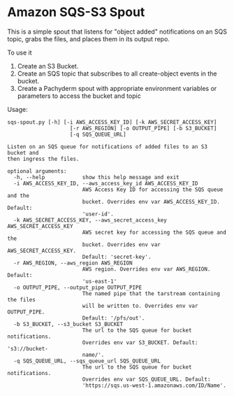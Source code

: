 # Amazon SQS-S3 Spout

This is a simple spout that listens for "object added" notifications on an SQS topic, grabs the files, and places them in its output repo.

To use it

1. Create an S3 Bucket.
2. Create an SQS topic that subscribes to all create-object events in the bucket.
3. Create a Pachyderm spout with appropriate environment variables or parameters to access the bucket and topic


Usage:

```
sqs-spout.py [-h] [-i AWS_ACCESS_KEY_ID] [-k AWS_SECRET_ACCESS_KEY]
                    [-r AWS_REGION] [-o OUTPUT_PIPE] [-b S3_BUCKET]
                    [-q SQS_QUEUE_URL]

Listen on an SQS queue for notifications of added files to an S3 bucket and
then ingress the files.

optional arguments:
  -h, --help            show this help message and exit
  -i AWS_ACCESS_KEY_ID, --aws_access_key_id AWS_ACCESS_KEY_ID
                        AWS Access Key ID for accessing the SQS queue and the
                        bucket. Overrides env var AWS_ACCESS_KEY_ID. Default:
                        'user-id'.
  -k AWS_SECRET_ACCESS_KEY, --aws_secret_access_key AWS_SECRET_ACCESS_KEY
                        AWS secret key for accessing the SQS queue and the
                        bucket. Overrides env var AWS_SECRET_ACCESS_KEY.
                        Default: 'secret-key'.
  -r AWS_REGION, --aws_region AWS_REGION
                        AWS region. Overrides env var AWS_REGION. Default:
                        'us-east-1'
  -o OUTPUT_PIPE, --output_pipe OUTPUT_PIPE
                        The named pipe that the tarstream containing the files
                        will be written to. Overrides env var OUTPUT_PIPE.
                        Default: '/pfs/out'.
  -b S3_BUCKET, --s3_bucket S3_BUCKET
                        The url to the SQS queue for bucket notifications.
                        Overrides env var S3_BUCKET. Default: 's3://bucket-
                        name/'.
  -q SQS_QUEUE_URL, --sqs_queue_url SQS_QUEUE_URL
                        The url to the SQS queue for bucket notifications.
                        Overrides env var SQS_QUEUE_URL. Default:
                        'https://sqs.us-west-1.amazonaws.com/ID/Name'.

```
